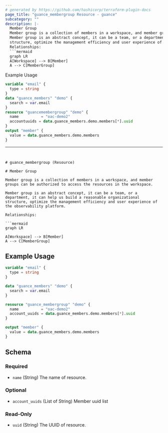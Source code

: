 ```yaml
---
# generated by https://github.com/hashicorp/terraform-plugin-docs
page_title: "guance_membergroup Resource - guance"
subcategory: ""
description: |-
  Member Group
  Member group is a collection of members in a workspace, and member groups can be authorized to access the resources in the workspace.
  Member group is an abstract concept, it can be a team, or a department, it can help us build a reasonable organizational
  structure, optimize the management efficiency and user experience of the observability platform.
  Relationships:
  ```mermaid
  graph LR
  A[Workspace] --> B[Member]
  A --> C[MemberGroup]
  ```
  Example Usage
  ```terraform
  variable "email" {
    type = string
  }
  data "guance_members" "demo" {
    search = var.email
  }
  resource "guancemembergroup" "demo" {
    name          = "oac-demo2"
    accountuuids = data.guance_members.demo.members[*].uuid
  }
  output "member" {
    value = data.guance_members.demo.members
  }
  ```
---
```


# guance_membergroup (Resource)

# Member Group

Member group is a collection of members in a workspace, and member groups can be authorized to access the resources in the workspace.

Member group is an abstract concept, it can be a team, or a department, it can help us build a reasonable organizational
structure, optimize the management efficiency and user experience of the observability platform.

Relationships:

```mermaid
graph LR

A[Workspace] --> B[Member]
A --> C[MemberGroup]
```

## Example Usage

```terraform
variable "email" {
  type = string
}

data "guance_members" "demo" {
  search = var.email
}

resource "guance_membergroup" "demo" {
  name          = "oac-demo2"
  account_uuids = data.guance_members.demo.members[*].uuid
}

output "member" {
  value = data.guance_members.demo.members
}
```



<!-- schema generated by tfplugindocs -->
## Schema

### Required

- `name` (String) The name of resource.

### Optional

- `account_uuids` (List of String) Member uuid list

### Read-Only

- `uuid` (String) The UUID of resource.


